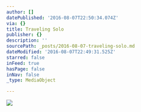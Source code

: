 ```yaml
---
author: []
datePublished: '2016-08-07T22:50:34.074Z'
via: {}
title: Traveling Solo
publisher: {}
description: ''
sourcePath: _posts/2016-08-07-traveling-solo.md
dateModified: '2016-08-07T22:49:31.525Z'
starred: false
inFeed: true
hasPage: false
inNav: false
_type: MediaObject

---
```

![](https://the-grid-user-content.s3-us-west-2.amazonaws.com/0760be1b-c89b-4ed3-9d39-b127e2d5dad7.jpg)